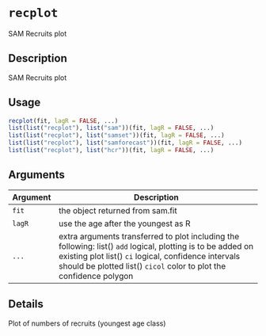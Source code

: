 # `recplot`

SAM Recruits plot


## Description

SAM Recruits plot


## Usage

```r
recplot(fit, lagR = FALSE, ...)
list(list("recplot"), list("sam"))(fit, lagR = FALSE, ...)
list(list("recplot"), list("samset"))(fit, lagR = FALSE, ...)
list(list("recplot"), list("samforecast"))(fit, lagR = FALSE, ...)
list(list("recplot"), list("hcr"))(fit, lagR = FALSE, ...)
```


## Arguments

Argument      |Description
------------- |----------------
`fit`     |     the object returned from sam.fit
`lagR`     |     use the age after the youngest as R
`...`     |     extra arguments transferred to plot including the following: list()  `add` logical, plotting is to be added on existing plot list()  `ci` logical, confidence intervals should be plotted list()  `cicol` color to plot the confidence polygon


## Details

Plot of numbers of recruits (youngest age class)


